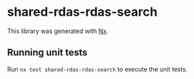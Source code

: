 # shared-rdas-rdas-search

This library was generated with [Nx](https://nx.dev).

## Running unit tests

Run `nx test shared-rdas-rdas-search` to execute the unit tests.
